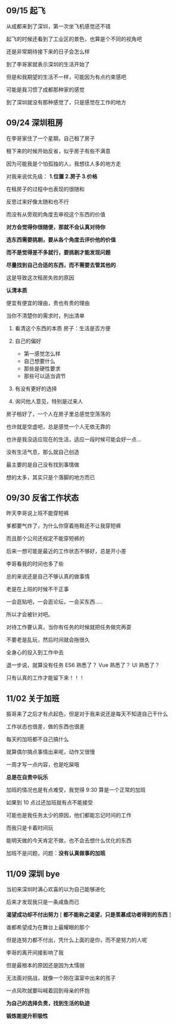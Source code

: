 ## 09/15 起飞
从成都来到了深圳，第一次坐飞机感觉还不错

起飞的时候还看到了工业区的景色，也算是个不同的视角吧

还是非常期待接下来的日子会怎么样

到了李哥家就表示深圳的生活开始了

但是和我期望的生活不一样，可能因为有点约束感吧

可能是我习惯了成都那种家的感觉

到了深圳就没有那种感觉了，只是感觉在工作的地方




## 09/24 深圳租房
在李哥家住了一个星期，自己租了房子

租下来的时候开始反省，似乎房子有些不满意

因为可能我是个怕孤独的人，我想往人多的地方走

对我来说优先级： **1.位置 2.房子 3.价格**

在租房子的过程中也表现的很随和

反思过来好像太随和也不行

而没有从旁观的角度去审视这个东西的价值

**对方会觉得你很随便，那就不会认真对待你**

**选东西需要挑剔，要从各个角度去评价他的价值**

**而不是觉得差不多就行，要挑剔才能发现问题**

**尽量找到自己合适的东西，而不需要去管其他的**

这是导致这次租房失败的原因

**认清本质**

便宜有便宜的理由，贵也有贵的理由

当你不清楚你的需求时，列出清单

1. 看清这个东西的本质 房子：生活是否方便

2. 自己的偏好

    * 第一感觉怎么样
    * 自己想要什么
    * 那些是硬性要求
    * 那些可以适当调节

3. 有没有更好的选择

4. 询问他人意见，特别是过来人

房子租好了，一个人在房子里总感觉空荡荡的

也许就是空虚吧，总是感觉一个人无依无靠的

也许是我没适应现在的生活，适应一段时候可能会好一点...

没有生活气息，那么就自己创造


最主要的是自己没有找到事情做

想的太多，其实只是个落脚的地方而已



## 09/30 反省工作状态

昨天李哥说上班不能穿短裤

爹都要气炸了，为什么你穿着拖鞋还不让我穿短裤

而且那个公司还规定不能穿短裤的

后来一想可能是最近的工作状态不够好，总是开小差

李哥看我的时间也多了些

总的来说还是自己不够认真的做事情

老是在上班的时候不干正事

一会逛贴吧，一会逛论坛，一会买东西.....

所以才会被针对吧。

对待工作要认真，当你有任务的时候就把任务做完再耍

不要老是乱玩，然后时间就会拖很久

全身心的投入到工作中去

退一步说，就算没有任务  ES6 熟悉了？ Vue 熟悉了？ UI 熟悉了？

只有认真的工作才能留下来！！！



## 11/02 关于加班

振哥来了之后才有点起色，但是对于我来说还是每天不知道自己干什么

工作状态也很差，做的东西也很差

每天的加班都不自己搞什么

就算偶尔搞点事情出来呢，动作又很慢

一周才写一点内容，也是吃屎哦

**总是在自责中玩乐**

加班的情况也是有点难受，我觉得 9:30 算是一个正常的加班

如果到 10 点过还加班就有点不能接受

可能也是我任务太少的原因，他们都能忘记时间的工作

而我只是卡着时间玩

能明天做的今天肯定不做，也不会去想什么优化的东西

加班不是问题，问题：**没有认真做事的加班**



## 11/09 深圳 bye 

当初来深圳时满心欢喜的以为自己能够进化

后来才发现我只是一条咸鱼而已

**渴望成功却不付出努力** [ **都不能称之渴望，只是羡慕成功者得到的东西** ]

谁都希望成为在舞台上最耀眼的那个

但是连努力都不付出，凭什么上面的是你，而不是努力的人呢

李哥的离开间接影响了我

但是最根本的原因还是因为太懦弱

无法面对挑战，就像一个刚在温室中出来的孩子

一点风吹就要叫喊着回到母亲的怀抱

**为自己的选择负责，找到生活的轨迹**

**锻炼能提升积极性**



